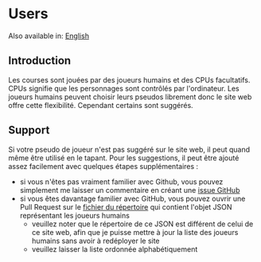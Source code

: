 # Users

Also available in: [English](../en/Users.md)

## Introduction

Les courses sont jouées par des joueurs humains et des CPUs facultatifs. CPUs signifie que les personnages sont contrôlés par l'ordinateur. Les joueurs humains peuvent choisir leurs pseudos librement donc le site web offre cette flexibilité. Cependant certains sont suggérés.

## Support

Si votre pseudo de joueur n'est pas suggéré sur le site web, il peut quand même être utilisé en le tapant. Pour les suggestions, il peut être ajouté assez facilement avec quelques étapes supplémentaires :
- si vous n'êtes pas vraiment familier avec Github, vous pouvez simplement me laisser un commentaire en créant une [issue GitHub](https://github.com/sebranly/ctr-ocr/issues)
- si vous êtes davantage familier avec GitHub, vous pouvez ouvrir une Pull Request sur le [fichier du répertoire](https://github.com/sebranly/sebranly.github.io/blob/master/json/ctr-ocr/users.json) qui contient l'objet JSON représentant les joueurs humains
  - veuillez noter que le répertoire de ce JSON est différent de celui de ce site web, afin que je puisse mettre à jour la liste des joueurs humains sans avoir à redéployer le site
  - veuillez laisser la liste ordonnée alphabétiquement
